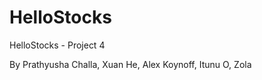 # HelloStocks
HelloStocks - Project 4

 By Prathyusha Challa, Xuan He, Alex Koynoff, Itunu O, Zola 

